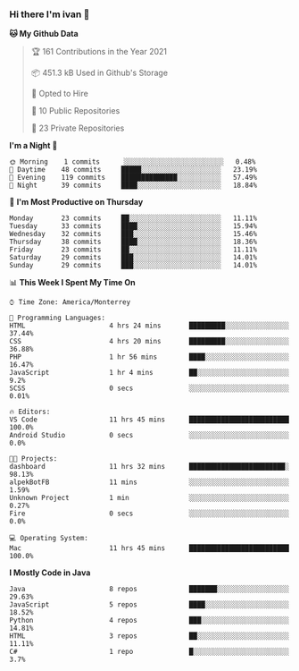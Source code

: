### Hi there I'm ivan 👋
<!--START_SECTION:waka-->
**🐱 My Github Data** 

> 🏆 161 Contributions in the Year 2021
 > 
> 📦 451.3 kB Used in Github's Storage 
 > 
> 💼 Opted to Hire
 > 
> 📜 10 Public Repositories 
 > 
> 🔑 23 Private Repositories  
 > 
**I'm a Night 🦉** 

```text
🌞 Morning    1 commits      ░░░░░░░░░░░░░░░░░░░░░░░░░   0.48% 
🌆 Daytime    48 commits     █████░░░░░░░░░░░░░░░░░░░░   23.19% 
🌃 Evening    119 commits    ██████████████░░░░░░░░░░░   57.49% 
🌙 Night      39 commits     ████░░░░░░░░░░░░░░░░░░░░░   18.84%

```
📅 **I'm Most Productive on Thursday** 

```text
Monday       23 commits     ██░░░░░░░░░░░░░░░░░░░░░░░   11.11% 
Tuesday      33 commits     ████░░░░░░░░░░░░░░░░░░░░░   15.94% 
Wednesday    32 commits     ███░░░░░░░░░░░░░░░░░░░░░░   15.46% 
Thursday     38 commits     ████░░░░░░░░░░░░░░░░░░░░░   18.36% 
Friday       23 commits     ██░░░░░░░░░░░░░░░░░░░░░░░   11.11% 
Saturday     29 commits     ███░░░░░░░░░░░░░░░░░░░░░░   14.01% 
Sunday       29 commits     ███░░░░░░░░░░░░░░░░░░░░░░   14.01%

```


📊 **This Week I Spent My Time On** 

```text
⌚︎ Time Zone: America/Monterrey

💬 Programming Languages: 
HTML                     4 hrs 24 mins       █████████░░░░░░░░░░░░░░░░   37.44% 
CSS                      4 hrs 20 mins       █████████░░░░░░░░░░░░░░░░   36.88% 
PHP                      1 hr 56 mins        ████░░░░░░░░░░░░░░░░░░░░░   16.47% 
JavaScript               1 hr 4 mins         ██░░░░░░░░░░░░░░░░░░░░░░░   9.2% 
SCSS                     0 secs              ░░░░░░░░░░░░░░░░░░░░░░░░░   0.01%

🔥 Editors: 
VS Code                  11 hrs 45 mins      █████████████████████████   100.0% 
Android Studio           0 secs              ░░░░░░░░░░░░░░░░░░░░░░░░░   0.0%

🐱‍💻 Projects: 
dashboard                11 hrs 32 mins      ████████████████████████░   98.13% 
alpekBotFB               11 mins             ░░░░░░░░░░░░░░░░░░░░░░░░░   1.59% 
Unknown Project          1 min               ░░░░░░░░░░░░░░░░░░░░░░░░░   0.27% 
Fire                     0 secs              ░░░░░░░░░░░░░░░░░░░░░░░░░   0.0%

💻 Operating System: 
Mac                      11 hrs 45 mins      █████████████████████████   100.0%

```

**I Mostly Code in Java** 

```text
Java                     8 repos             ███████░░░░░░░░░░░░░░░░░░   29.63% 
JavaScript               5 repos             ████░░░░░░░░░░░░░░░░░░░░░   18.52% 
Python                   4 repos             ███░░░░░░░░░░░░░░░░░░░░░░   14.81% 
HTML                     3 repos             ██░░░░░░░░░░░░░░░░░░░░░░░   11.11% 
C#                       1 repo              █░░░░░░░░░░░░░░░░░░░░░░░░   3.7%

```



<!--END_SECTION:waka-->

<!--
<p align="center">
  <img src ="https://github-readme-stats.vercel.app/api?username=ivanjtm&show_icons=true&count_private=true&theme=default&hide_border=true&include_all_commits=true?count_private=true">
  <img src ="https://github-readme-stats.vercel.app/api/top-langs/?username=ivanjtm&layout=compact&hide_border=true&langs_count=50">
  <img src="https://github-readme-stats.vercel.app/api/wakatime?username=ivanjtm&hide_border=true"> 
</p>
-->
